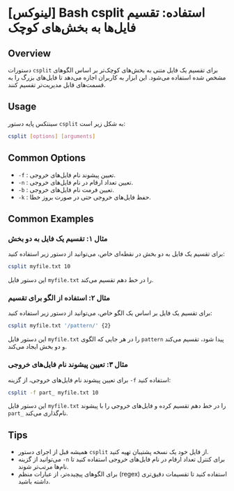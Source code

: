# [لینوکس] Bash csplit استفاده: تقسیم فایل‌ها به بخش‌های کوچک

## Overview
دستورات `csplit` برای تقسیم یک فایل متنی به بخش‌های کوچک‌تر بر اساس الگوهای مشخص شده استفاده می‌شود. این ابزار به کاربران اجازه می‌دهد تا فایل‌های بزرگ را به قسمت‌های قابل مدیریت‌تر تقسیم کنند.

## Usage
سینتکس پایه دستور `csplit` به شکل زیر است:

```bash
csplit [options] [arguments]
```

## Common Options
- `-f` : تعیین پیشوند نام فایل‌های خروجی.
- `-n` : تعیین تعداد ارقام در نام فایل‌های خروجی.
- `-b` : تعیین فرمت نام فایل‌های خروجی.
- `-k` : حفظ فایل‌های خروجی حتی در صورت بروز خطا.

## Common Examples
### مثال ۱: تقسیم یک فایل به دو بخش
برای تقسیم یک فایل به دو بخش در نقطه‌ای خاص، می‌توانید از دستور زیر استفاده کنید:

```bash
csplit myfile.txt 10
```
این دستور فایل `myfile.txt` را در خط دهم تقسیم می‌کند.

### مثال ۲: استفاده از الگو برای تقسیم
برای تقسیم یک فایل بر اساس یک الگو خاص، می‌توانید از دستور زیر استفاده کنید:

```bash
csplit myfile.txt '/pattern/' {2}
```
این دستور فایل `myfile.txt` را در هر جایی که الگوی `pattern` پیدا شود، تقسیم می‌کند و دو بخش ایجاد می‌کند.

### مثال ۳: تعیین پیشوند نام فایل‌های خروجی
برای تعیین پیشوند نام فایل‌های خروجی، از گزینه `-f` استفاده کنید:

```bash
csplit -f part_ myfile.txt 10
```
این دستور فایل `myfile.txt` را در خط دهم تقسیم کرده و فایل‌های خروجی را با پیشوند `part_` نام‌گذاری می‌کند.

## Tips
- همیشه قبل از اجرای دستور `csplit` از فایل خود یک نسخه پشتیبان تهیه کنید.
- می‌توانید از گزینه `-n` برای کنترل تعداد ارقام در نام فایل‌های خروجی استفاده کنید تا نام‌ها مرتب‌تر شوند.
- برای الگوهای پیچیده‌تر، از عبارات منظم (regex) استفاده کنید تا تقسیمات دقیق‌تری داشته باشید.